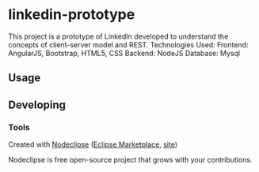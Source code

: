 

# linkedin-prototype
This project is a prototype of LinkedIn developed to understand the concepts of client-server model and REST.
Technologies Used:
Frontend: AngularJS, Bootstrap, HTML5, CSS
Backend: NodeJS
Database: Mysql


## Usage



## Developing



### Tools

Created with [Nodeclipse](https://github.com/Nodeclipse/nodeclipse-1)
 ([Eclipse Marketplace](http://marketplace.eclipse.org/content/nodeclipse), [site](http://www.nodeclipse.org))   

Nodeclipse is free open-source project that grows with your contributions.
